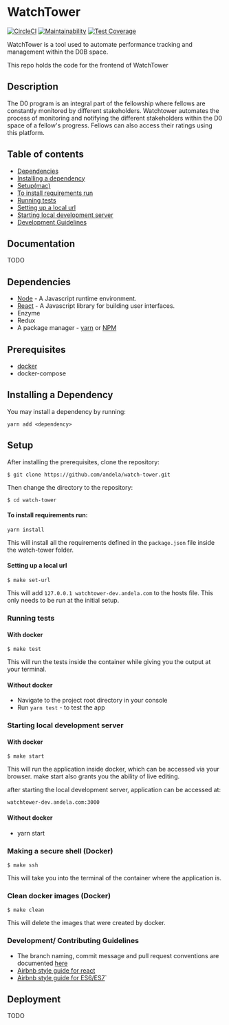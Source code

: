 # WatchTower

[![CircleCI](https://circleci.com/gh/andela/watch-tower.svg?style=svg&circle-token=c0f65666b41a946385c269ad91ce903c4153e1eb)](https://circleci.com/gh/andela/watch-tower)
[![Maintainability](https://api.codeclimate.com/v1/badges/614eed0bf49f94aaec9f/maintainability)](https://codeclimate.com/repos/5c2f1a6790444b0240006c7b/maintainability)
[![Test Coverage](https://api.codeclimate.com/v1/badges/614eed0bf49f94aaec9f/test_coverage)](https://codeclimate.com/repos/5c2f1a6790444b0240006c7b/test_coverage)

WatchTower is a tool used to automate performance tracking and management within the D0B space.

This repo holds the code for the frontend of WatchTower

## Description

The D0 program is an integral part of the fellowship where fellows are constantly monitored by different stakeholders.
Watchtower automates the process of monitoring and notifying the different stakeholders within the D0 space of a fellow's progress. Fellows can also access their ratings using this platform.

## Table of contents

- [Dependencies](#dependencies)
- [Installing a dependency](#installing-a-dependency)
- [Setup(mac)](#setup)
- [To install requirements run](#to-install-requirements-run)
- [Running tests](#running-tests)
- [Setting up a local url](#setting-up-a-local-url)
- [Starting local development server](#starting-local-development-server)
- [Development Guidelines](#development-guidelines)

## Documentation

TODO

## Dependencies

- [Node](https://nodejs.org/en/download/) - A Javascript runtime environment.
- [React](https://github.com/facebook/create-react-app) - A Javascript library for building user interfaces.
- Enzyme
- Redux
- A package manager - [yarn](https://yarnpkg.com/lang/en/) or [NPM](https://www.npmjs.com/)

## Prerequisites

- [docker](https://docs.docker.com/)
- docker-compose

## Installing a Dependency

You may install a dependency by running:

```
yarn add <dependency>
```

## Setup

After installing the prerequisites, clone the repository:

```
$ git clone https://github.com/andela/watch-tower.git
```

Then change the directory to the repository:

```
$ cd watch-tower
```

#### To install requirements run:

```
yarn install
```

This will install all the requirements defined in the `package.json` file inside the watch-tower folder.

#### Setting up a local url

```
$ make set-url
```

This will add `127.0.0.1 watchtower-dev.andela.com` to the hosts file.
This only needs to be run at the initial setup.

### Running tests

#### With docker

```
$ make test
```

This will run the tests inside the container while giving you the output at your terminal.

#### Without docker

- Navigate to the project root directory in your console
- Run `yarn test` - to test the app

### Starting local development server

#### With docker

```
$ make start
```

This will run the application inside docker, which can be accessed via your browser. make start also grants you the ability of live editing.

after starting the local development server, application can be accessed at:

```
watchtower-dev.andela.com:3000
```

#### Without docker

- yarn start

### Making a secure shell (Docker)

```
$ make ssh
```

This will take you into the terminal of the container where the application is.

### Clean docker images (Docker)

```
$ make clean
```

This will delete the images that were created by docker.

### Development/ Contributing Guidelines

- The branch naming, commit message and pull request conventions are documented [here](https://github.com/andela/engineering-playbook/tree/master/5.%20Developing/Conventions)
- [Airbnb style guide for react](https://github.com/airbnb/javascript/tree/master/react)
- [Airbnb style guide for ES6/ES7](https://github.com/airbnb/javascript)`

## Deployment

TODO
